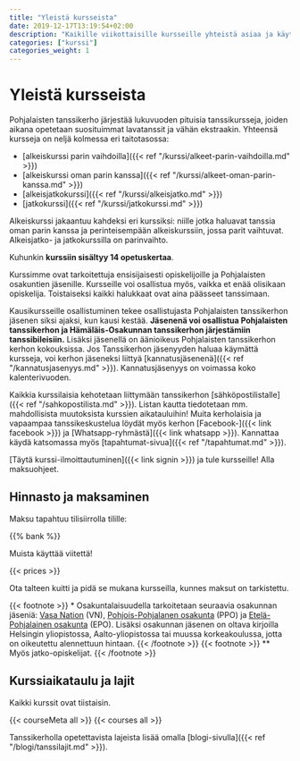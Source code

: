 ```yaml
---
title: "Yleistä kursseista"
date: 2019-12-17T13:19:54+02:00
description: "Kaikille viikottaisille kursseille yhteistä asiaa ja käytäntöjä."
categories: ["kurssi"]
categories_weight: 1
---
```

# Yleistä kursseista
Pohjalaisten tanssikerho järjestää lukuvuoden pituisia tanssikursseja, joiden aikana opetetaan suosituimmat lavatanssit ja vähän ekstraakin. Yhteensä kursseja on neljä kolmessa eri taitotasossa:

  - [alkeiskurssi parin vaihdoilla]({{< ref "/kurssi/alkeet-parin-vaihdoilla.md" >}})
  - [alkeiskurssi oman parin kanssa]({{< ref "/kurssi/alkeet-oman-parin-kanssa.md" >}})
  - [alkeisjatkokurssi]({{< ref "/kurssi/alkeisjatko.md" >}})
  - [jatkokurssi]({{< ref "/kurssi/jatkokurssi.md" >}})

Alkeiskurssi jakaantuu kahdeksi eri kurssiksi: niille jotka haluavat tanssia oman parin kanssa ja perinteisempään alkeiskurssiin, jossa parit vaihtuvat. Alkeisjatko- ja jatkokurssilla on parinvaihto.

Kuhunkin **kurssiin sisältyy 14 opetuskertaa**.

Kurssimme ovat tarkoitettuja ensisijaisesti opiskelijoille ja Pohjalaisten osakuntien jäsenille. Kursseille voi osallistua myös, vaikka et enää olisikaan opiskelija. Toistaiseksi kaikki halukkaat ovat aina päässeet tanssimaan.

Kausikursseille osallistuminen tekee osallistujasta Pohjalaisten tanssikerhon jäsenen siksi ajaksi, kun kausi kestää. **Jäsenenä voi osallistua Pohjalaisten tanssikerhon ja Hämäläis-Osakunnan tanssikerhon järjestämiin tanssibileisiin.** Lisäksi jäsenellä on äänioikeus Pohjalaisten tanssikerhon kerhon kokouksissa. Jos Tanssikerhon jäsenyyden haluaa käymättä kursseja, voi kerhon jäseneksi liittyä [kannatusjäsenenä]({{< ref "/kannatusjasenyys.md" >}}). Kannatusjäsenyys on voimassa koko kalenterivuoden.

Kaikkia kurssilaisia kehotetaan liittymään tanssikerhon [sähköpostilistalle]({{< ref "/sahkopostilista.md" >}}). Listan kautta tiedotetaan mm. mahdollisista muutoksista kurssien aikatauluihin! Muita kerholaisia ja vapaampaa tanssikeskustelua löydät myös kerhon [Facebook-]({{< link facebook >}}) ja [Whatsapp-ryhmästä]({{< link whatsapp >}}). Kannattaa käydä katsomassa myös [tapahtumat-sivua]({{< ref "/tapahtumat.md" >}}).

[Täytä kurssi-ilmoittautuminen]({{< link signin >}}) ja tule kursseille! Alla maksuohjeet.

## Hinnasto ja maksaminen
Maksu tapahtuu tilisiirrolla tilille:

{{% bank %}}

Muista käyttää viitettä!

{{< prices >}}

Ota talteen kuitti ja pidä se mukana kursseilla, kunnes maksut on tarkistettu.

{{< footnote >}}
\* Osakuntalaisuudella tarkoitetaan seuraavia osakunnan jäseniä: [Vasa Nation](http://vasa.nation.fi) (VN), [Pohjois-Pohjalanen osakunta](http://pohjoispohjalaiset.fi) (PPO) ja [Etelä-Pohjalainen osakunta](http://epo.osakunta.fi) (EPO). Lisäksi osakunnan jäsenen on oltava kirjoilla Helsingin yliopistossa, Aalto-yliopistossa tai muussa korkeakoulussa, jotta on oikeutettu alennettuun hintaan.
{{< /footnote >}}
{{< footnote >}}
\*\* Myös jatko-opiskelijat.
{{< /footnote >}}

## Kurssiaikataulu ja lajit
Kaikki kurssit ovat tiistaisin.

{{< courseMeta all >}}
{{< courses all >}}

Tanssikerholla opetettavista lajeista lisää omalla [blogi-sivulla]({{< ref "/blogi/tanssilajit.md" >}}).
